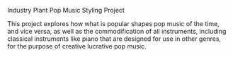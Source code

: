 Industry Plant Pop Music Styling Project

This project explores how what is popular shapes pop music of the time, and vice versa, 
as well as the commodification of all instruments, 
including classical instruments like piano that are designed for use in other genres,
for the purpose of creative lucrative pop music.

